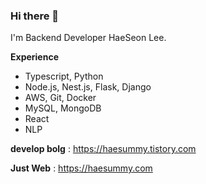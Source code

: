 ### Hi there 👋
I'm Backend Developer HaeSeon Lee.

**Experience**
 * Typescript, Python
 * Node.js, Nest.js, Flask, Django
 * AWS, Git, Docker
 * MySQL, MongoDB
 * React
 * NLP

**develop bolg** : https://haesummy.tistory.com


**Just Web** : https://haesummy.com




<!-- [![Top Langs](https://github-readme-stats.vercel.app/api/top-langs/?username=HaeSeon&layout=compact)](https://github.com/HaeSeon/github-readme-stats) -->


<!--
**HaeSeon/haeseon** is a ✨ _special_ ✨ repository because its `README.md` (this file) appears on your GitHub profile.

Here are some ideas to get you started:

- 🔭 I’m currently working on cafe.
- 🌱 I’m currently learning ...
- 👯 I’m looking to collaborate on ...
- 🤔 I’m looking for help with ...
- 💬 Ask me about ...
- 📫 How to reach me: ...
- 😄 Pronouns: ...
- ⚡ Fun fact: extremly cute
-->

